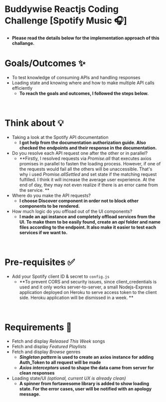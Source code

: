 # Buddywise Reactjs Coding Challenge [Spotify Music 🎧] &nbsp; 
  - **Please read the details below for the implementation approach of this challange.**
 &nbsp; 


# Goals/Outcomes ✨
- To test knowledge of consuming APIs and handling responses
- Loading state and knowing where and how to make multiple API calls efficiently
  - **To reach the goals and outcomes, I followed the steps below.**
  
&nbsp;
# Think about 💡
- Taking a look at the Spotify API documentation
  - **I got help from the documentation authorization guide. Also checked the endpoints and their response in the documentation.**
- Do you resolve each API request one after the other or in parallel?
  - **Firstly, I resolved requests via _Promise.all_ that executes axios promises in parallel to fasten the loading process. However, if one of the requests would    fail all the others will be unaccessible. That's why i used _Promise.allSettled_ and set state if the matching request fulfilled. I think it will increase the average user experience. At the end of day, they may not even realize if there is an error came from the service. **
- Where do you make the API requests?
  - **I choose Discover component in order not to block other components to be rendered.**
- How much logic do you offload out of the UI components?
  - **I made an api instance and completely offload services from the UI. To make them to be easily found, create an _api_ folder and name files according to the endpoint. It also make it easier to test each services if we want to.**

&nbsp;
# Pre-requisites ✅
- Add your Spotify client ID & secret to `config.js`
  - **To prevent CORS and security issues, since client_credentials is used and it only works server-to-server, a small Nodejs-Express application deployed on Heroku to serve access token to the client side. Heroku application will be dismissed in a week. ** 

&nbsp;
# Requirements 📖
- Fetch and display *Released This Week* songs
- Fetch and display *Featured Playlists*
- Fetch and display *Browse* genres
  - **_Singleton pattern_ is used to create an axios instance for adding Auth_Token to all request will be made**
  - **_Axios interceptors_ used to shape the data came from server for clean responses**
- Loading state/UI *(optional, current UX is already clean)*
  - **A spinner from fortawesome library is added to show loading state. For the error cases, user will be notified with an apology message.**


